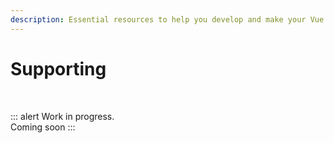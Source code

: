 ```yaml
---
description: Essential resources to help you develop and make your Vue app much more accessible. Accessibility tips, posts, vídeos, packages, online tools, and more.
---
```

# Supporting

<br>

::: alert Work in progress.  
Coming soon
:::
